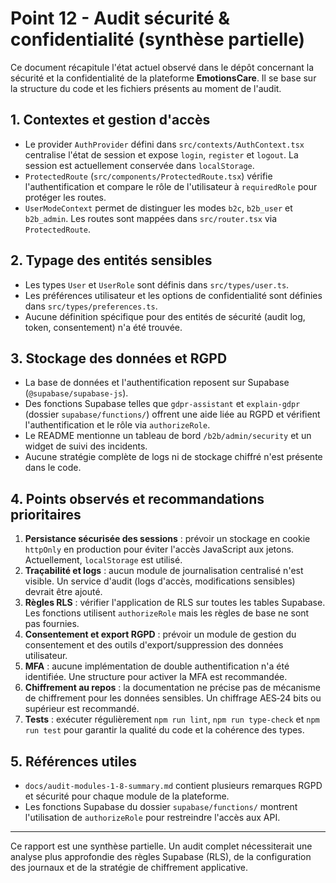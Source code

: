 
# Point 12 - Audit sécurité & confidentialité (synthèse partielle)

Ce document récapitule l'état actuel observé dans le dépôt concernant la sécurité et la confidentialité de la plateforme **EmotionsCare**. Il se base sur la structure du code et les fichiers présents au moment de l'audit.

## 1. Contextes et gestion d'accès

- Le provider `AuthProvider` défini dans `src/contexts/AuthContext.tsx` centralise l'état de session et expose `login`, `register` et `logout`. La session est actuellement conservée dans `localStorage`.
- `ProtectedRoute` (`src/components/ProtectedRoute.tsx`) vérifie l'authentification et compare le rôle de l'utilisateur à `requiredRole` pour protéger les routes.
- `UserModeContext` permet de distinguer les modes `b2c`, `b2b_user` et `b2b_admin`. Les routes sont mappées dans `src/router.tsx` via `ProtectedRoute`.

## 2. Typage des entités sensibles

- Les types `User` et `UserRole` sont définis dans `src/types/user.ts`.
- Les préférences utilisateur et les options de confidentialité sont définies dans `src/types/preferences.ts`.
- Aucune définition spécifique pour des entités de sécurité (audit log, token, consentement) n'a été trouvée.

## 3. Stockage des données et RGPD

- La base de données et l'authentification reposent sur Supabase (`@supabase/supabase-js`).
- Des fonctions Supabase telles que `gdpr-assistant` et `explain-gdpr` (dossier `supabase/functions/`) offrent une aide liée au RGPD et vérifient l'authentification et le rôle via `authorizeRole`.
- Le README mentionne un tableau de bord `/b2b/admin/security` et un widget de suivi des incidents.
- Aucune stratégie complète de logs ni de stockage chiffré n'est présente dans le code.

## 4. Points observés et recommandations prioritaires

1. **Persistance sécurisée des sessions** : prévoir un stockage en cookie `httpOnly` en production pour éviter l'accès JavaScript aux jetons. Actuellement, `localStorage` est utilisé.
2. **Traçabilité et logs** : aucun module de journalisation centralisé n'est visible. Un service d'audit (logs d'accès, modifications sensibles) devrait être ajouté.
3. **Règles RLS** : vérifier l'application de RLS sur toutes les tables Supabase. Les fonctions utilisent `authorizeRole` mais les règles de base ne sont pas fournies.
4. **Consentement et export RGPD** : prévoir un module de gestion du consentement et des outils d'export/suppression des données utilisateur.
5. **MFA** : aucune implémentation de double authentification n'a été identifiée. Une structure pour activer la MFA est recommandée.
6. **Chiffrement au repos** : la documentation ne précise pas de mécanisme de chiffrement pour les données sensibles. Un chiffrage AES‑24 bits ou supérieur est recommandé.
7. **Tests** : exécuter régulièrement `npm run lint`, `npm run type-check` et `npm run test` pour garantir la qualité du code et la cohérence des types.

## 5. Références utiles

- `docs/audit-modules-1-8-summary.md` contient plusieurs remarques RGPD et sécurité pour chaque module de la plateforme.
- Les fonctions Supabase du dossier `supabase/functions/` montrent l'utilisation de `authorizeRole` pour restreindre l'accès aux API.

---

Ce rapport est une synthèse partielle. Un audit complet nécessiterait une analyse plus approfondie des règles Supabase (RLS), de la configuration des journaux et de la stratégie de chiffrement applicative.

